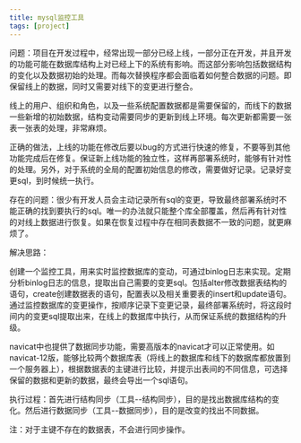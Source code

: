 ```yaml
---
title: mysql监控工具
tags: [project]
---
```


问题：项目在开发过程中，经常出现一部分已经上线，一部分正在开发，并且开发的功能可能在数据库结构上对已经上下的系统有影响。而这部分影响包括数据结构的变化以及数据初始的处理。而每次替换程序都会面临着如何整合数据的问题。即保留线上的数据，同时又需要对线下的变更进行整合。

线上的用户、组织和角色，以及一些系统配置数据都是需要保留的，而线下的数据一些新增的初始数据，结构变动需要同步的更新到线上环境。每次更新都需要一张表一张表的处理，非常麻烦。

正确的做法，上线的功能在修改后要以bug的方式进行快速的修复，不要等到其他功能完成后在修复。保证新上线功能的独立性，这样再部署系统时，能够有针对性的处理。另外，对于系统的全局的配置初始信息的修改，需要做好记录。记录好变更sql，到时候统一执行。

存在的问题：很少有开发人员会主动记录所有sql的变更，导致最终部署系统时不能正确的找到要执行的sql。唯一的办法就只能整个库全部覆盖，然后再有针对性的对线上数据进行恢复。如果在恢复过程中存在相同表数据不一致的问题，就更麻烦了。

解决思路：

创建一个监控工具，用来实时监控数据库的变动，可通过binlog日志来实现。定期分析binlog日志的信息，提取出自己需要的变更sql。包括alter修改数据表结构的语句，create创建数据表的语句，配置表以及相关重要表的insert和update语句。通过监控数据库的变更操作，按顺序记录下变更记录，最终部署系统时，将这段时间内的变更sql提取出来，在线上的数据库中执行，从而保证系统的数据结构的升级。

navicat中也提供了数据同步功能，需要高版本的navicat才可以正常使用。如navicat-12版，能够比较两个数据库表（将线上的数据库和线下的数据库都放置到一个服务器上），根据数据表的主键进行比较，并提示出表间的不同信息，可选择保留的数据和更新的数据，最终会导出一个sql语句。

执行过程：首先进行结构同步（工具--结构同步），目的是找出数据库结构的变化。然后进行数据同步（工具--数据同步），目的是改变的找出不同数据。

注：对于主键不存在的数据表，不会进行同步操作。
